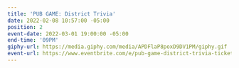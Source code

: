 ```yaml
---
title: 'PUB GAME: District Trivia'
date: 2022-02-08 10:57:00 -05:00
position: 2
event-date: 2022-03-01 19:00:00 -05:00
end-time: '09PM'
giphy-url: https://media.giphy.com/media/APDFlaP8poxD9DV1PM/giphy.gif
event-url: https://www.eventbrite.com/e/pub-game-district-trivia-tickets-265150110117
---
```


